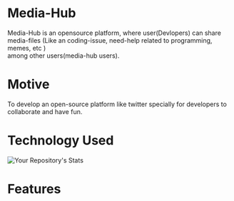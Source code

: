 # Media-Hub
Media-Hub is an opensource platform, where user(Devlopers) can share media-files (Like an coding-issue, need-help related to programming, memes, etc )</br> among other users(media-hub users).

# Motive
To develop an open-source platform like twitter specially for developers to collaborate and have fun.

# Technology Used
![Your Repository's Stats](https://github-readme-stats.vercel.app/api/top-langs/?username=Harivansh-coder&theme=blue-green)

# Features
